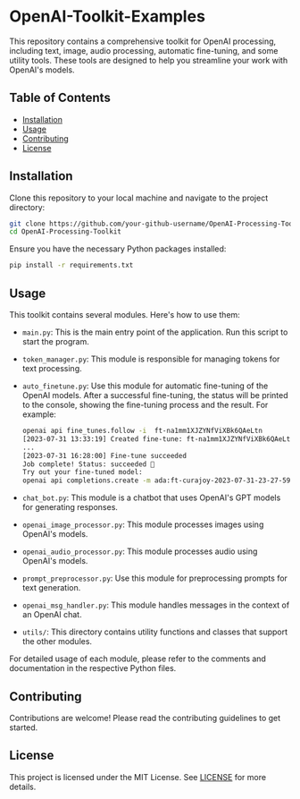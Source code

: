# OpenAI-Toolkit-Examples

This repository contains a comprehensive toolkit for OpenAI processing, including text, image, audio processing, automatic fine-tuning, and some utility tools. These tools are designed to help you streamline your work with OpenAI's models.

## Table of Contents

- [Installation](#installation)
- [Usage](#usage)
- [Contributing](#contributing)
- [License](#license)

## Installation

Clone this repository to your local machine and navigate to the project directory:

```bash
git clone https://github.com/your-github-username/OpenAI-Processing-Toolkit.git
cd OpenAI-Processing-Toolkit
```

Ensure you have the necessary Python packages installed:

```bash
pip install -r requirements.txt
```

## Usage

This toolkit contains several modules. Here's how to use them:

* `main.py`: This is the main entry point of the application. Run this script to start the program.

* `token_manager.py`: This module is responsible for managing tokens for text processing.

* `auto_finetune.py`: Use this module for automatic fine-tuning of the OpenAI models. After a successful fine-tuning, the status will be printed to the console, showing the fine-tuning process and the result. For example:

  ```bash
  openai api fine_tunes.follow -i  ft-na1mm1XJZYNfViXBk6QAeLtn
  [2023-07-31 13:33:19] Created fine-tune: ft-na1mm1XJZYNfViXBk6QAeLtn
  ...
  [2023-07-31 16:28:00] Fine-tune succeeded
  Job complete! Status: succeeded 🎉
  Try out your fine-tuned model:
  openai api completions.create -m ada:ft-curajoy-2023-07-31-23-27-59 -p <YOUR_PROMPT>
  ```

* `chat_bot.py`: This module is a chatbot that uses OpenAI's GPT models for generating responses.

* `openai_image_processor.py`: This module processes images using OpenAI's models.

* `openai_audio_processor.py`: This module processes audio using OpenAI's models.

* `prompt_preprocessor.py`: Use this module for preprocessing prompts for text generation.

* `openai_msg_handler.py`: This module handles messages in the context of an OpenAI chat.

* `utils/`: This directory contains utility functions and classes that support the other modules.

For detailed usage of each module, please refer to the comments and documentation in the respective Python files.

## Contributing

Contributions are welcome! Please read the contributing guidelines to get started.

## License

This project is licensed under the MIT License. See [LICENSE](LICENSE) for more details.
